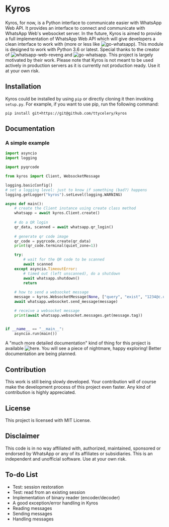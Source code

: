 # Kyros
Kyros, for now, is a Python interface to communicate easier with WhatsApp Web API.
It provides an interface to connect and communicate with WhatsApp Web's websocket server.
In the future, Kyros is aimed to provide a full implementation of WhatsApp Web API which will give developers
a clean interface to work with (more or less like ![go-whatsapp](https://github.com/Rhymen/go-whatsapp)).
This module is designed to work with Python 3.6 or latest.
Special thanks to the creator of ![whatsapp-web-reveng](https://github.com/sigalor/whatsapp-web-reveng)
and ![go-whatsapp](https://github.com/Rhymen/go-whatsapp). This project is largely motivated by their work.
Please note that Kyros is not meant to be used actively in production servers as it is currently not 
production ready. Use it at your own risk.

## Installation
Kyros could be installed by using `pip` or directly cloning it then invoking `setup.py`.
For example, if you want to use pip, run the following command:
```
pip install git+https://git@github.com/ttycelery/kyros
```

## Documentation
### A simple example
```python
import asyncio
import logging

import pyqrcode

from kyros import Client, WebsocketMessage

logging.basicConfig()
# set a logging level: just to know if something (bad?) happens
logging.getLogger("kyros").setLevel(logging.WARNING)

async def main():
    # create the Client instance using create class method
    whatsapp = await kyros.Client.create()
    
    # do a QR login
    qr_data, scanned = await whatsapp.qr_login()
    
    # generate qr code image
    qr_code = pyqrcode.create(qr_data)
    print(qr_code.terminal(quiet_zone=1))

    try:
        # wait for the QR code to be scanned
        await scanned
    except asyncio.TimeoutError:
        # timed out (left unscanned), do a shutdown
        await whatsapp.shutdown()
        return
    
    # how to send a websocket message
    message = kyros.WebsocketMessage(None, ["query", "exist", "1234@c.us"])
    await whatsapp.websocket.send_message(message)

    # receive a websocket message
    print(await whatsapp.websocket.messages.get(message.tag))


if __name__ == "__main__":
    asyncio.run(main())
```
A "much more detailed documentation" kind of thing for this project is available ![here](https://ttycelery.github.io/kyros/).
You will see a piece of nightmare, happy exploring! Better documentation are being planned.

## Contribution
This work is still being slowly developed. Your contribution will of course
make the development process of this project even faster. Any kind of contribution
is highly appreciated.

## License
This project is licensed with MIT License.

## Disclaimer
This code is in no way affiliated with, authorized, maintained, sponsored
or endorsed by WhatsApp or any of its affiliates or subsidiaries. This is
an independent and unofficial software. Use at your own risk.


## To-do List
- Test: session restoration
- Test: read from an existing session
- Implementation of binary reader (encoder/decoder)
- A good exception/error handling in Kyros
- Reading messages
- Sending messages
- Handling messages
